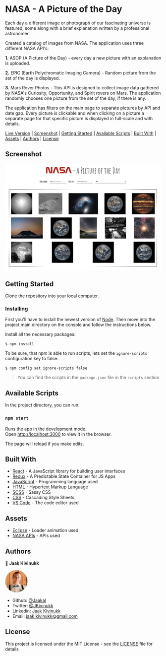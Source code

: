 # NASA - A Picture of the Day

Each day a different image or photograph of our fascinating universe is featured, some along with a brief explanation written by a professional astronomer.

Created a catalog of images from NASA. The application uses three different NASA API's:

**1.** ASOP (A Picture of the Day) - every day a new picture with an explanation is uploaded.

**2.** EPIC (Earth Polychromatic Imaging Camera) - Random picture from the set of the day is displayed.

**3.** Mars Rover Photos - This API is designed to collect image data gathered by NASA's Curiosity, Opportunity, and Spirit rovers on Mars. The application randomly chooses one picture from the set of the day, if there is any.

The application has filters on the main page to separate pictures by API and date gap. Every picture is clickable and when clicking on a picture a separate page for that specific picture is displayed in full-scale and with details.

<div class="button-group">
  <a href="https://jaakal.github.io/nasa-apod/" class="button">Live Version</a> |
  <a href="#screenshot" class="button">Screenshot</a> |
  <a href="#getting-started" class="button">Getting Started</a> |
  <a href="#available-scripts" class="button">Available Scripts</a> |
  <a href="#built-with" class="button">Built With</a> |
  <a href="#assets" class="button">Assets</a> |
  <a href="#authors" class="button">Authors</a> |
  <a href="#license" class="button">License</a>
</div>

## Screenshot

![Screenshot of the webpage](/screenshot.png)

## Getting Started

Clone the repository into your local computer.

### Installing

First you'll have to install the newest version of [Node](https://nodejs.org/en/download/). Then move into the project main directory on the console and follow the instructions below. 

Install all the necessary packages:

```
$ npm install
```

To be sure, that npm is able to run scripts, lets set the `ignore-scripts` configuration key to false:

```
$ npm config set ignore-scripts false
```

> You can find the scripts in the `package.json` file in the `scripts` section.

## Available Scripts

In the project directory, you can run:

### `npm start`

Runs the app in the development mode.<br />
Open [http://localhost:3000](http://localhost:3000) to view it in the browser.

The page will reload if you make edits.

## Built With

* [React](https://reactjs.org/) - A JavaScript library for building user interfaces
* [Redux](https://redux.js.org/) - A Predictable State Container for JS Apps
* [JavaScript](https://www.javascript.com/) - Programming language used
* [HTML](https://en.wikipedia.org/wiki/HTML) - Hypertext Markup Language
* [SCSS](https://sass-lang.com/) - Sassy CSS
* [CSS](https://www.w3.org/Style/CSS/Overview.en.html) - Cascading Style Sheets
* [VS Code](https://code.visualstudio.com/) - The code editor used

## Assets

* [Eclipse](https://loading.io/spinner/eclipse/-eclipse-ring-circle-rotate) - Loader animation used
* [NASA APIs](https://api.nasa.gov/) - APIs used

## Authors

👤 **Jaak Kivinukk**

<a href="https://github.com/Jaakal" target="_blank">

  ![Screenshot Image](/jaak-profile.png) 

</a>

- Github: [@Jaakal](https://github.com/Jaakal)
- Twitter: [@JKivinukk](https://twitter.com/JKivinukk)
- Linkedin: [Jaak Kivinukk](https://www.linkedin.com/in/jaak-kivinukk)
- Email: [jaak.kivinukk@gmail.com](jaak.kivinukk@gmail.com)

## License

This project is licensed under the MIT License - see the [LICENSE](LICENSE) file for details